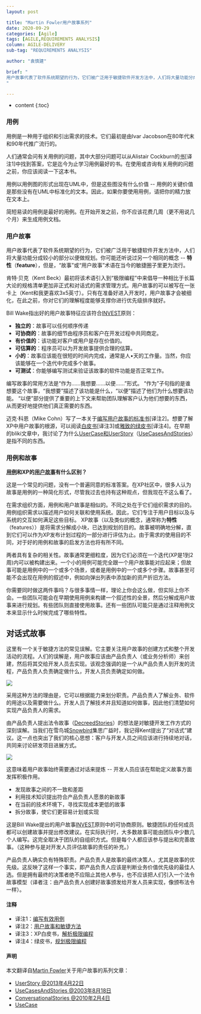 ```yaml
---
layout: post

title: "Martin Fowler用户故事系列"
date: 2020-09-29
categories: [Agile]
tags: [AGILE,REQUIREMENTS ANALYSIS]
column: AGILE-DELIVERY
sub-tag: "REQUIREMENTS ANALYSIS"

author: "袁慎建"

brief: "
用户故事代表了软件系统期望的行为，它们被广泛用于敏捷软件开发方法中，人们将大量功能分成较小的部分以便做规划。你可能还听说过另一个相同的概念 -- 特性（feature），但是，“故事”或“用户故事”术语在当今的敏捷圈子里更为流行。
"

---
```


* content
{:toc}


### 用例
用例是一种用于组织和引出需求的技术。它们最初是由Ivar Jacobson在80年代末和90年代推广流行的。

人们通常会问有关用例的问题，其中大部分问题可以从Alistair Cockburn的[书](https://www.amazon.com/gp/product/0201702258?ie=UTF8&tag=martinfowlerc-20&linkCode=as2&camp=1789&creative=9325&creativeASIN=0201702258)[译注1]中找到答案，它是迄今为止学习用例最好的书。在使用或咨询有关用例的问题之前，你应该阅读一下这本书。

用例以用例图的形式出现在UML中，但是这些图没有什么价值 -- 用例的关键价值是那些没有在UML中标准化的文本。因此，如果你要使用用例，请把你的精力放在文本上。

简短易读的用例是最好的用例。在开始开发之前，你不应该花费几周（更不用说几个月）来生成用例文档。


### 用户故事
用户故事代表了软件系统期望的行为，它们被广泛用于敏捷软件开发方法中，人们将大量功能分成较小的部分以便做规划。你可能还听说过另一个相同的概念 -- **特性**（**feature**），但是，“故事”或“用户故事”术语在当今的敏捷圈子里更为流行。

肯特·贝克（Kent Beck）最初将该术语引入到“极限编程”中来倡导一种相比于长篇大论的规格清单更加非正式和对话式的需求管理方式。用户故事的可以被写在一张卡上（Kent和我更喜欢3x5英寸）。只有在准备好进入开发时，用户故事才会被细化，在此之前，你对它们的理解程度能够支撑你进行优先级排序就好。


Bill Wake指出好的用户故事特征应该符合[INVEST](https://xp123.com/articles/invest-in-good-stories-and-smart-tasks/)原则：


- **独立的**：故事可以任何顺序传递
- **可协商的**：故事的细节由程序员和客户在开发过程中共同商定。
- **有价值的**：该功能对客户或用户是存在价值的。
- **可估算的**：程序员可以为开发故事提供合理的估算。
- **小的**：故事应该能在很短的时间内完成，通常是人•天的工作量。当然，你应该能够在一个迭代中完成多个故事。
- **可测试**：你能够编写测试来验证该故事的软件功能是否正常工作。


编写故事的常用方法是“作为……我想要……以便……”形式。 “作为”子句指的是谁想要这个故事，“我想要”描述了该功能是什么，“以便”描述了他们为什么想要该功能。 “以便”部分提供了重要的上下文来帮助团队理解客户认为他们想要的东西，从而更好地提供他们真正需要的东西。


迈克·科恩（Mike Cohn）写了一本关于[编写用户故事的标准书](https://www.amazon.com/gp/product/0321205685?ie=UTF8&tag=martinfowlerc-20&linkCode=as2&camp=1789&creative=9325&creativeASIN=0321205685)[译注2]。想要了解XP中用户故事的根源，可以阅读[白皮书](https://www.amazon.com/gp/product/0321278658?ie=UTF8&tag=martinfowlerc-20&linkCode=as2&camp=1789&creative=9325&creativeASIN=0321278658)[译注3]或[雅致的绿皮书](https://martinfowler.com/books/pxp.html)[译注4]。在早期的bliki文章中，我讨论了为什么[UserCase和UserStory](#)（[UseCasesAndStories](https://martinfowler.com/bliki/UseCasesAndStories.html)）是指不同的东西。

### 用例和故事
**[用例](#用例)和XP的[用户故事](#用户故事)有什么区别？**

这是一个常见的问题，没有一个普遍同意的标准答案。在XP社区中，很多人认为故事是用例的一种简化形式，尽管我过去也持有这种观点，但我现在不这么看了。

在需求组织方面，用例和用户故事是相似的。不同之处在于它们组织需求的目的。用例组织需求以描述用户如何关联和使用系统。因此，它们专注于用户目标以及与系统的交互如何满足这些目标。 XP故事（以及类似的概念，通常称为**特性**（features））是将需求分解成小块，已达到规划的目的。故事被明确地分解，直到它们可以作为XP发布计划过程的一部分进行评估为止。由于需求的使用目的不同，对于好的用例和故事的启发方法也将有所不同。

两者具有复杂的相关性。故事通常更细粒度，因为它们必须在一个迭代(XP是1到2周)内可以被构建出来。一个小的用例可能完全跟一个用户故事能对应起来；但故事可能是用例中的一个或多个场景，或者是用例中的一个或多个步骤。故事甚至可能不会出现在用例的叙述中，例如向弹出列表中添加新的资产折旧方法。

你需要同时做这两件事吗？与很多事情一样，理论上你会这么做，但实际上你不会。一些团队可能会在早期使用用例来构建一个叙述性的全景，然后分解成用户故事来进行规划。有些团队则直接使用故事。还有一些团队可能只是通过注释用例文本来显示什么时候完成了哪些特性。

## 对话式故事

这里有一个关于敏捷方法的常见误解。它主要关注用户故事的创建方式和整个开发活动的流程。人们的误解是，用户故事应该由产品负责人（或业务分析师）来创建，然后将其交给开发人员去实现。该观念强调的是一个从产品负责人到开发的流程，产品负责人负责确定做什么，开发人员负责确定如何做。


![](https://www.martinfowler.com/bliki/images/conversationalStories/decreed.png)

采用这种方法的理由是，它可以根据能力来划分职责。产品负责人了解业务、软件的用途以及需要做什么。开发人员了解技术并且知道如何做事，因此他们清楚如何实现产品负责人的需求。


由产品负责人提出法令故事（[DecreedStories](https://www.martinfowler.com/bliki/DecreedStories.html)）的想法是对敏捷开发工作方式的深刻误解。当我们在雪鸟城[Snowbird](https://www.martinfowler.com/articles/agileStory.html)集思广益时，我记得Kent提出了“对话式”建议。这一点也突出了我们的核心思想：客户与开发人员之间应该进行持续地对话，共同来讨论研发项目进展方式。

![](https://www.martinfowler.com/bliki/images/conversationalStories/conversation.png)

这意味着用户故事始终需要通过对话来提炼 -- 开发人员应该在帮助定义故事方面发挥积极作用。

- 发现故事之间的不一致和差距
- 利用技术知识提出符合产品负责人愿景的新故事
- 在当前的技术环境下，寻找实现成本更低的故事
- 拆分故事，使它们更容易计划或实现


这是Bill Wake提出的用户故事[INVEST](http://xp123.com/xplor/xp0308)原则中的可协商原则。敏捷团队的任何成员都可以创建故事并提出修改建议。在实际执行时，大多数故事可能由团队中少数几个人编写。这完全取决于团队的自组织方式。但是每个人都应该参与提出和完善故事。（这种参与是对开发人员评估故事的责任的补充。）


产品负责人确实负有特殊职责。产品负责人是故事的最终决策人，尤其是故事的优先级。这反映了这样一个事实，即产品负责人应该是判断业务价值优先级的最佳人选。但是拥有最终的决策者绝不应阻止其他人参与，也不应该把人们引入一个法令故事模型（译者注：由产品负责人创建好故事颁发给开发人员来实现，像颁布法令一样）。


#### 注释
- 译注1：[编写有效用例](https://book.douban.com/subject/10769594/)
- 译注2：[用户故事和敏捷方法](https://book.douban.com/subject/4743056/)
- 译注3：XP白皮书，[解析极限编程](https://book.douban.com/subject/1099376/)
- 译注4：绿皮书，[规划极限编程](https://book.douban.com/subject/1231825/)


#### 声明
本文翻译自[Martin Fowler](https://martinfowler.com/)关于用户故事的系列文章：

- [UserStory @2013年4月22日](https://martinfowler.com/bliki/UserStory.html)
- [UseCasesAndStories @2003年8月18日](https://martinfowler.com/bliki/UseCasesAndStories.html)
- [ConversationalStories @2010年2月4日](https://martinfowler.com/bliki/ConversationalStories.html)
- [UseCase](https://martinfowler.com/bliki/UseCase.html)
